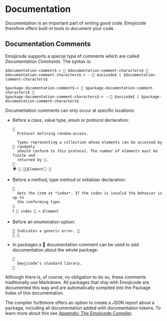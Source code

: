 # Documentation

Documentation is an important part of writing good code. Emojicode therefore
offers built-in tools to document your code.

## Documentation Comments

Emojicode supports a special type of comments which are called *Documentation
Comments*. The syntax is:

```syntax
$documentation-comment$-> 📗 $documentation-comment-characters$ 📗
$documentation-comment-characters$-> --📗 $unicode$ | $documentation-comment-characters$

$package-documentation-comment$-> 📘 $package-documentation-comment-characters$ 📘
$package-documentation-comment-characters$-> --📘 $unicode$ | $package-documentation-comment-characters$
```

Documentation comments can only occur at specific locations:

- Before a class, value type, enum or protocol declaration:

  ```
  📗
    Protocol defining random-access.

    Types representing a collection whose elements can be accessed by 🐽 randomly
    should conform to this protocol. The number of elements must be finite and
    returned by 🐔.
  📗
  🌍 🐊 🐽️🐚Element⚪️ 🍇
  ```

- Before a method, type method or initializer declaration:

  ```
  📗
    Gets the item at *index*. If the index is invalid the behavior is up to
    the conforming type.
  📗
  ❗️ 🐽 index 🔢 ➡️ Element
  ```

- Before an enumeration option:

  ```
  📗 Indicates a generic error. 📗
  🔘 🔴
  ```

- In packages a 📘 documentation comment can be used to add documentation about
  the whole package:

  ```
  📘
    Emojicode’s standard library.
  📘
  ```

Although there is, of course, no obligation to do so, these comments
traditionally use Markdown. All packages that ship with Emojicode are documented
this way and are automatically compiled into the Package Index of this
documentation.

The compiler furthmore offers an option to create a JSON report about a package,
including all documentation added with documentation tokens. To learn more about
this see [Appendix: The Emojicode Compiler](compiler.html).

